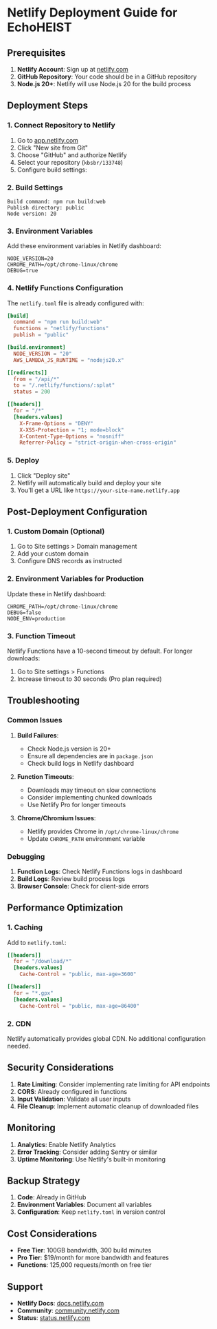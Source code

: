 # Netlify Deployment Guide for EchoHEIST

## Prerequisites

1. **Netlify Account**: Sign up at [netlify.com](https://netlify.com)
2. **GitHub Repository**: Your code should be in a GitHub repository
3. **Node.js 20+**: Netlify will use Node.js 20 for the build process

## Deployment Steps

### 1. Connect Repository to Netlify

1. Go to [app.netlify.com](https://app.netlify.com)
2. Click "New site from Git"
3. Choose "GitHub" and authorize Netlify
4. Select your repository (`kbsbr/133748`)
5. Configure build settings:

### 2. Build Settings

```
Build command: npm run build:web
Publish directory: public
Node version: 20
```

### 3. Environment Variables

Add these environment variables in Netlify dashboard:

```
NODE_VERSION=20
CHROME_PATH=/opt/chrome-linux/chrome
DEBUG=true
```

### 4. Netlify Functions Configuration

The `netlify.toml` file is already configured with:

```toml
[build]
  command = "npm run build:web"
  functions = "netlify/functions"
  publish = "public"

[build.environment]
  NODE_VERSION = "20"
  AWS_LAMBDA_JS_RUNTIME = "nodejs20.x"

[[redirects]]
  from = "/api/*"
  to = "/.netlify/functions/:splat"
  status = 200

[[headers]]
  for = "/*"
  [headers.values]
    X-Frame-Options = "DENY"
    X-XSS-Protection = "1; mode=block"
    X-Content-Type-Options = "nosniff"
    Referrer-Policy = "strict-origin-when-cross-origin"
```

### 5. Deploy

1. Click "Deploy site"
2. Netlify will automatically build and deploy your site
3. You'll get a URL like `https://your-site-name.netlify.app`

## Post-Deployment Configuration

### 1. Custom Domain (Optional)

1. Go to Site settings > Domain management
2. Add your custom domain
3. Configure DNS records as instructed

### 2. Environment Variables for Production

Update these in Netlify dashboard:

```
CHROME_PATH=/opt/chrome-linux/chrome
DEBUG=false
NODE_ENV=production
```

### 3. Function Timeout

Netlify Functions have a 10-second timeout by default. For longer downloads:

1. Go to Site settings > Functions
2. Increase timeout to 30 seconds (Pro plan required)

## Troubleshooting

### Common Issues

1. **Build Failures**:
   - Check Node.js version is 20+
   - Ensure all dependencies are in `package.json`
   - Check build logs in Netlify dashboard

2. **Function Timeouts**:
   - Downloads may timeout on slow connections
   - Consider implementing chunked downloads
   - Use Netlify Pro for longer timeouts

3. **Chrome/Chromium Issues**:
   - Netlify provides Chrome in `/opt/chrome-linux/chrome`
   - Update `CHROME_PATH` environment variable

### Debugging

1. **Function Logs**: Check Netlify Functions logs in dashboard
2. **Build Logs**: Review build process logs
3. **Browser Console**: Check for client-side errors

## Performance Optimization

### 1. Caching

Add to `netlify.toml`:

```toml
[[headers]]
  for = "/download/*"
  [headers.values]
    Cache-Control = "public, max-age=3600"

[[headers]]
  for = "*.gpx"
  [headers.values]
    Cache-Control = "public, max-age=86400"
```

### 2. CDN

Netlify automatically provides global CDN. No additional configuration needed.

## Security Considerations

1. **Rate Limiting**: Consider implementing rate limiting for API endpoints
2. **CORS**: Already configured in functions
3. **Input Validation**: Validate all user inputs
4. **File Cleanup**: Implement automatic cleanup of downloaded files

## Monitoring

1. **Analytics**: Enable Netlify Analytics
2. **Error Tracking**: Consider adding Sentry or similar
3. **Uptime Monitoring**: Use Netlify's built-in monitoring

## Backup Strategy

1. **Code**: Already in GitHub
2. **Environment Variables**: Document all variables
3. **Configuration**: Keep `netlify.toml` in version control

## Cost Considerations

- **Free Tier**: 100GB bandwidth, 300 build minutes
- **Pro Tier**: $19/month for more bandwidth and features
- **Functions**: 125,000 requests/month on free tier

## Support

- **Netlify Docs**: [docs.netlify.com](https://docs.netlify.com)
- **Community**: [community.netlify.com](https://community.netlify.com)
- **Status**: [status.netlify.com](https://status.netlify.com)
